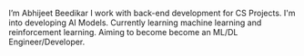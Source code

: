 I’m Abhijeet Beedikar
I work with back-end development for CS Projects. I'm into developing AI Models. 
Currently learning machine learning and reinforcement learning.
Aiming to become become an ML/DL Engineer/Developer.
<!---
AbhijeetBeedikar/AbhijeetBeedikar is a ✨ special ✨ repository because its `README.md` (this file) appears on your GitHub profile.
You can click the Preview link to take a look at your changes.
--->
